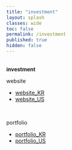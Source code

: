 ```yaml
---
title: "investment"
layout: splash
classes: wide
toc: false
permalink: /investment
published: true
hidden: false
---
```


<br>
<span style="font-weight:bold;"> investment </span>
<br>

website

- [website_KR](/investment/website_KR)
- [website_US](/investment/website_US)
<br>

portfolio

- [portfolio_KR](/investment/portfolio_KR)
- [portfolio_US](/investment/portfolio_US)
